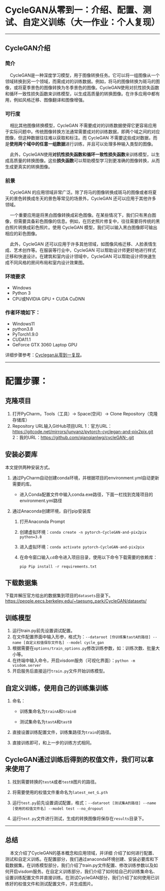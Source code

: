 # CycleGAN从零到一：介绍、配置、测试、自定义训练（大一作业：个人复现）

---
## CycleGAN介绍

### 简介

&nbsp;&nbsp;&nbsp;&nbsp;CycleGAN是一种深度学习模型，用于图像转换任务。它可以将一组图像从一个领域转换到另一个领域，而需成对的训练数据。例如，将马的图像转换为斑马的图像，或将夏季景色的图像转换为冬季景色的图像。CycleGAN使用对抗性损失函数和循环一致性损失函数来训练模型，以生成高质量的转换图像。在许多应用中都有用，例如风格迁移、图像翻译和图像增强。


### 可行度

&nbsp;&nbsp;&nbsp;&nbsp;相比其他图像转换模型，CycleGAN 不需要成对的训练数据使得它更容易应用于实际问题中。传统图像转换方法通常需要成对的训练数据，即两个域之间的对应图像，但这种数据往往难以获取和标注。而 CycleGAN 不需要这些成对数据，而是**使用两个域中的任意一组数据**进行训练，并且可以处理多种输入类型的图像。   

&nbsp;&nbsp;&nbsp;&nbsp;此外，CycleGAN使用**对抗性损失函数和循环一致性损失函数**来训练模型，以生成高质量的转换图像。这些**损失函数**可以帮助模型学习到更准确的图像转换，从而生成更真实的转换图像。

### 前景

&nbsp;&nbsp;&nbsp;&nbsp;CycleGAN 的应用领域非常广泛。除了将马的图像转换成斑马的图像或者将夏天的景色转换成冬天的景色等常见的场景外，CycleGAN 还可以应用于其他许多领域。

&nbsp;&nbsp;&nbsp;&nbsp;一个重要应用是将黑白图像转换成彩色图像。在某些情况下，我们只有黑白图像，但需要具备彩色图像的信息。例如，在历史照片修复中，往往需要将传统的黑白照片转换成彩色照片。使用 CycleGAN 模型，我们可以输入黑白图像即可输出相应的彩色图像。

&nbsp;&nbsp;&nbsp;&nbsp;此外，CycleGAN 还可以应用于许多其他领域，如图像风格迁移、人脸表情生成、艺术创作等。在服装等行业中，CycleGAN 可以帮助设计师更好地进行样式迁移和快速设计。在建筑和室内设计领域中，CycleGAN 可以帮助设计师快速生成不同风格的房间布局和室内设计效果图。


### 环境要求

- Windows
- Python 3
- CPU或NVIDIA GPU + CUDA CuDNN

### 作者环境如下：

- Windows11
- python3.8
- PyTorch1.9.0
- CUDA11.1
- GeForce GTX 3060 Laptop GPU

详细步骤参考：[Cyclegan从零到一复现](https://blog.csdn.net/qianqianlwg/article/details/131163503 "使用Cyclegan实现图像风格转换")。

---
# 配置步骤：
## 克隆项目

1. 打开PyCharm，Tools（工具）-> Space(空间）-> Clone Repository（克隆存储库）
2. Repository URL输入GitHub项目URL
   1：官方URL：https://gitcode.net/mirrors/junyanz/pytorch-cyclegan-and-pix2pix.git
   2：我的URL：https://github.com/qianqianlwg/cycleGAN-.git

## 安装必要库

本文提供两种安装方式。

1. 通过PyCharm自动创建conda环境，并根据项目的environment.yml自动更新需要的库。

   - 进入Conda配置文件中输入conda.exe路径，下面一栏找到克隆项目的environment.yml路径
     

2. 通过Anaconda创建环境，自行pip安装库

   1. 打开Anaconda Prompt
   2. 创建虚拟环境：`conda create -n pytorch-CycleGAN-and-pix2pix python=3.8`
   3. 进入虚拟环境：`conda activate pytorch-CycleGAN-and-pix2pix`
   4. 在命令窗口输入`cd`命令进入项目目录，使用以下命令下载需要的依赖库：

      ```
      pip Pip install -r requirements.txt
      ```

## 下载数据集

下载并解压官方给出的数据集到项目的`datasets`目录下。https://people.eecs.berkeley.edu/~taesung_park/CycleGAN/datasets/

## 训练模型

1. 运行train.py前先设置调试配置。
2. 在文件配置界面中输入形参，格式为：`--dataroot [你训练集tastA的路径] --name [自定义权值保存文件名] --model cycle_gan`
3. 根据需要在`options/train_options.py`修改训练参数，如：训练次数、批量大小等。
4. 在终端中输入命令，开启visdom服务（可视化界面）：`python -m visdom.server`
5. 开启服务后直接运行`train.py`文件开始训练模型。
## 自定义训练，使用自己的训练集训练

1. 命名：
   - 训练集命名为`trainA`和`trainB`

   - 测试集命名为`tastA`和`tastB`

2. 直接设置训练配置文件，训练集路径为`train`的路径。

3. 直接训练即可，和上一步的训练方式相同。

## CycleGAN通过训练后得到的权值文件，我们可以拿来使用了

1. 找到需要转换的`testA`或者`testB`图片的路径。

2. 将需要使用的权值文件重命名为`latest_net_G.pth`

3. 运行`test.py`前先设置调试配置，格式：`--dataroot [测试集A的路径] --name [使用的权值文件名] --model test --no_dropout`

4. 运行`test.py`文件进行测试，生成的转换图像将保存在`results`目录下。
---
## 总结
&nbsp;&nbsp;&nbsp;&nbsp;本文介绍了CycleGAN的基本概念和应用领域，并详细
介绍了如何进行配置、测试和自定义训练。在配置部分，我们通过anaconda环境创建、安装必要库和下载数据集。在训练模型部分，我们介绍了train.py文件配置、修改训练参数以及如何开启visdom服务。在自定义训练部分，我们介绍了如何给自己的训练集命名、设置训练配置文件并直接训练。在测试CycleGAN部分，我们介绍了如何使用已训练好的权值文件和测试配置文件，并生成图片。
